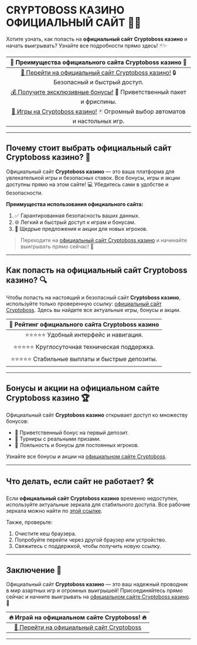 # CRYPTOBOSS КАЗИНО ОФИЦИАЛЬНЫЙ САЙТ 🎰💎

Хотите узнать, как попасть на **официальный сайт Cryptoboss казино** и начать выигрывать? Узнайте все подробности прямо здесь! 🃏✨

| 🔗 **Преимущества официального сайта Cryptoboss казино** 🔗 |
|:--------------------------------------------------------:|
| [🎲 Перейти на официальный сайт Cryptoboss казино!](https://cryptobossc.online/d847bcfa9) 🔒 Безопасный и быстрый доступ. |
| [💰 Получите эксклюзивные бонусы!](https://cryptobossc.online/d847bcfa9) 🎁 Приветственный пакет и фриспины. |
| [🎰 Игры на Cryptoboss казино!](https://cryptobossc.online/d847bcfa9) 🃏 Огромный выбор автоматов и настольных игр. |

---

## Почему стоит выбрать официальный сайт Cryptoboss казино? 🧐

Официальный сайт **Cryptoboss казино** — это ваша платформа для увлекательной игры и безопасных ставок. Все бонусы, игры и акции доступны прямо на этом сайте! 💻 Убедитесь сами в удобстве и безопасности.

**Преимущества использования официального сайта:**
1. ✅ Гарантированная безопасность ваших данных.
2. 🌐 Легкий и быстрый доступ к играм и бонусам.
3. 🎁 Щедрые предложения и акции для новых игроков.

> Переходите на [официальный сайт Cryptoboss казино](https://cryptobossc.online/d847bcfa9) и начинайте выигрывать прямо сейчас! 💸

---

## Как попасть на официальный сайт Cryptoboss казино? 🔍

Чтобы попасть на настоящий и безопасный сайт **Cryptoboss казино**, используйте только проверенную ссылку: [официальный сайт Cryptoboss](https://cryptobossc.online/d847bcfa9). Здесь вы найдете все актуальные игры, бонусы и акции.

| 📌 **Рейтинг официального сайта Cryptoboss казино** |
|:-----------------------------------------------:|
| ⭐⭐⭐⭐⭐  Удобный интерфейс и навигация. |
| ⭐⭐⭐⭐⭐  Круглосуточная техническая поддержка. |
| ⭐⭐⭐⭐⭐  Стабильные выплаты и быстрые депозиты. |

---

## Бонусы и акции на официальном сайте Cryptoboss казино 🏆

Официальный сайт **Cryptoboss казино** открывает доступ ко множеству бонусов:  
- 🎁 Приветственный бонус на первый депозит.  
- 🎰 Турниры с реальными призами.  
- 💎 Лояльность и бонусы для постоянных игроков.

Узнайте все бонусы и акции на [официальном сайте Cryptoboss](https://cryptobossc.online/d847bcfa9).

---

## Что делать, если сайт не работает? 🛠️

Если **официальный сайт Cryptoboss казино** временно недоступен, используйте актуальные зеркала для стабильного доступа. Все рабочие зеркала можно найти по [этой ссылке](https://cryptobossc.online/d847bcfa9).  

Также, проверьте:
1. Очистите кеш браузера.  
2. Попробуйте перейти через другой браузер или устройство.  
3. Свяжитесь с поддержкой, чтобы получить новую ссылку.

---

## Заключение 🥂

Официальный сайт **Cryptoboss казино** — это ваш надежный проводник в мир азартных игр и огромных выигрышей! Присоединяйтесь прямо сейчас и начните выигрывать на [официальном сайте Cryptoboss казино](https://cryptobossc.online/d847bcfa9). 🎉

| 🔥 **Играй на официальном сайте Cryptoboss!** 🔥 |
|:------------------------------------:|
| [🌟 Перейти на официальный сайт Cryptoboss](https://cryptobossc.online/d847bcfa9) |

---
